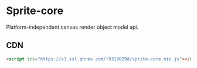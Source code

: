 # Sprite-core

Platform-independent canvas render object model api.

## CDN

```html
<script src="https://s3.ssl.qhres.com/!9313029d/sprite-core.min.js"></script>
```
